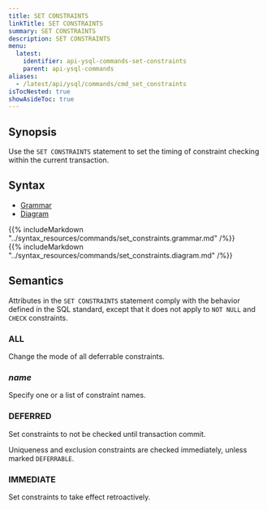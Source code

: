```yaml
---
title: SET CONSTRAINTS
linkTitle: SET CONSTRAINTS
summary: SET CONSTRAINTS
description: SET CONSTRAINTS
menu:
  latest:
    identifier: api-ysql-commands-set-constraints
    parent: api-ysql-commands
aliases:
  - /latest/api/ysql/commands/cmd_set_constraints
isTocNested: true
showAsideToc: true
---
```


## Synopsis

Use the `SET CONSTRAINTS` statement to set the timing of constraint checking within the current transaction.

## Syntax

<ul class="nav nav-tabs nav-tabs-yb">
  <li >
    <a href="#grammar" class="nav-link active" id="grammar-tab" data-toggle="tab" role="tab" aria-controls="grammar" aria-selected="true">
      <i class="fas fa-file-alt" aria-hidden="true"></i>
      Grammar
    </a>
  </li>
  <li>
    <a href="#diagram" class="nav-link" id="diagram-tab" data-toggle="tab" role="tab" aria-controls="diagram" aria-selected="false">
      <i class="fas fa-project-diagram" aria-hidden="true"></i>
      Diagram
    </a>
  </li>
</ul>

<div class="tab-content">
  <div id="grammar" class="tab-pane fade show active" role="tabpanel" aria-labelledby="grammar-tab">
    {{% includeMarkdown "../syntax_resources/commands/set_constraints.grammar.md" /%}}
  </div>
  <div id="diagram" class="tab-pane fade" role="tabpanel" aria-labelledby="diagram-tab">
    {{% includeMarkdown "../syntax_resources/commands/set_constraints.diagram.md" /%}}
  </div>
</div>

## Semantics

Attributes in the `SET CONSTRAINTS` statement comply with the behavior defined in the SQL standard, except that it does not apply to `NOT NULL` and `CHECK` constraints.

### ALL

Change the mode of all deferrable constraints.

### *name*

Specify one or a list of constraint names.

### DEFERRED

Set constraints to not be checked until transaction commit.

Uniqueness and exclusion constraints are checked immediately, unless marked `DEFERRABLE`.

### IMMEDIATE

Set constraints to take effect retroactively.
